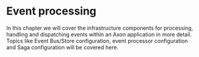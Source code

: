 # Event processing

In this chapter we will cover the infrastructure components for processing,
 handling and dispatching events within an Axon application in more detail. 
Topics like Event Bus/Store configuration, event processor configuration and Saga configuration will be covered here.
